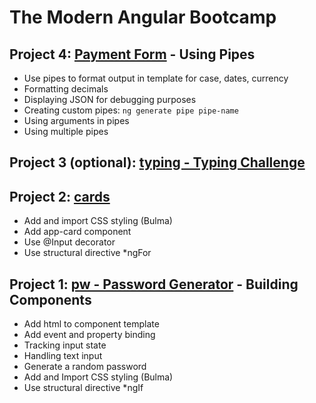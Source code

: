# The Modern Angular Bootcamp

## Project 4: [Payment Form](pipes) - Using Pipes
* Use pipes to format output in template for case, dates, currency
* Formatting decimals
* Displaying JSON for debugging purposes
* Creating custom pipes: `ng generate pipe pipe-name`
* Using arguments in pipes
* Using multiple pipes

## Project 3 (optional): [typing - Typing Challenge](typing) 

## Project 2: [cards](cards)

* Add and import CSS styling (Bulma)
* Add app-card component
* Use @Input decorator
* Use structural directive \*ngFor


## Project 1: [pw - Password Generator](pw) - Building Components

* Add html to component template
* Add event and property binding
* Tracking input state
* Handling text input
* Generate a random password
* Add and Import CSS styling (Bulma)
* Use structural directive \*ngIf

